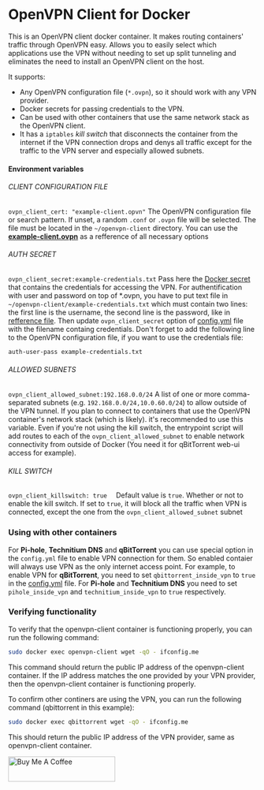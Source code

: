 # OpenVPN Client for Docker
This is an OpenVPN client docker container. It makes routing containers' traffic through OpenVPN easy.
Allows you to easily select which applications use the VPN without needing to set up split tunneling and eliminates the need to install an OpenVPN client on the host.

It supports: 
* Any OpenVPN configuration file (`*.ovpn`), so it should work with any VPN provider.
* Docker secrets for passing credentials to the VPN.
* Can be used with other containers that use the same network stack as the OpenVPN client.
* It has a `iptables` *kill switch* that disconnects the container from the internet if the VPN connection drops and denys all traffic except for the traffic to the VPN server and especially allowed subnets.

#### Environment variables
###### CLIENT CONFIGURATION FILE
`ovpn_client_cert: "example-client.opvn"`
The OpenVPN configuration file or search pattern. If unset, a random `.conf` or `.ovpn` file will be selected. The file must be located in the `~/openvpn-client` directory. You can use the [**example-client.ovpn**](https://github.com/d3vilh/raspberry-gateway/blob/master/openvpn-client/example-client.ovpn#L1) as a refference of all necessary options

###### AUTH SECRET
`ovpn_client_secret:example-credentials.txt`
Pass here the [Docker secret](https://docs.docker.com/engine/swarm/secrets/#use-secrets-in-compose) that contains the credentials for accessing the VPN.
For authentification with user and password on top of *.ovpn, you have to put text file in `~/openvpn-client/example-credentials.txt` which must contain two lines: the first line is the username, the second line is the password, like in [refference file](https://github.com/d3vilh/raspberry-gateway/blob/master/openvpn-client/example-credentials.txt#L1). Then update `ovpn_client_secret` option of [config.yml](https://github.com/d3vilh/raspberry-gateway/blob/master/example.config.yml#L55) file with the filename containg credentials.
Don't forget to add the following line to the OpenVPN configuration file, if you want to use the credentials file:
```bash
auth-user-pass example-credentials.txt
```

###### ALLOWED SUBNETS
`ovpn_client_allowed_subnet:192.168.0.0/24`
A list of one or more comma-separated subnets (e.g. `192.168.0.0/24,10.0.60.0/24`) to allow outside of the VPN tunnel.
If you plan to connect to containers that use the OpenVPN container's network stack (which is likely). it's recommended to use this variable. Even if you're not using the kill switch, the entrypoint script will add routes to each of the `ovpn_client_allowed_subnet` to enable network connectivity from outside of Docker (You need it for qBitTorrent web-ui access for example).

###### KILL SWITCH
`ovpn_client_killswitch: true  `
Default value is `true`.
Whether or not to enable the kill switch. If set to `true`, it will block all the traffic when VPN is connected, except the one from the `ovpn_client_allowed_subnet` subnet

### Using with other containers
For **Pi-hole**, **Technitium DNS** and **qBitTorrent** you can use special option in the `config.yml` file to enable VPN connection for them. So enabled contaier will always use VPN as the only internet access point. 
For example, to enable VPN for **qBitTorrent**, you need to set `qbittorrent_inside_vpn` to `true` in the [config.yml](https://github.com/d3vilh/raspberry-gateway/blob/master/example.config.yml#L89) file.
For **Pi-hole** and **Technitium DNS** you need to set `pihole_inside_vpn` and `technitium_inside_vpn` to `true` respectively.

### Verifying functionality
To verify that the openvpn-client container is functioning properly, you can run the following command:

```bash
sudo docker exec openvpn-client wget -qO - ifconfig.me
```
This command should return the public IP address of the openvpn-client container. If the IP address matches the one provided by your VPN provider, then the openvpn-client container is functioning properly.

To confirm other continers are using the VPN, you can run the following command (qbittorrent in this example):

```bash
sudo docker exec qbittorrent wget -qO - ifconfig.me
```
This should return the public IP address of the VPN provider, same as openvpn-client container.

<a href="https://www.buymeacoffee.com/d3vilh" target="_blank"><img src="https://cdn.buymeacoffee.com/buttons/v2/default-yellow.png" alt="Buy Me A Coffee" style="height: 51px !important;width: 217px !important;" ></a>